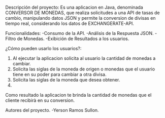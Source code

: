 Descripción del proyecto:
Es una aplicacion en Java, denominada CONVERSOR DE MONEDAS, que realiza solicitudes a una API de tasas de cambio, manipulando datos JSON y permite
la conversion de divisas en tiempo real, considerando los datos de EXCHANGERATE-API. 

Funcionalidades:
-Consumo de la API.
-Análisis de la Respuesta JSON.
-Filtro de Monedas.
-Exibición de Resultados a los usuarios.

¿Cómo pueden usarlo los usuarios?:
1. Al ejecutar la aplicacion solicita al usuario la cantidad de monedas a cambiar.
2. Solicita las siglas de la moneda de origen o monedas que el usuario tiene en su poder para cambiar a otra divisa.
3. Solicita las siglas de la moneda que desea obtener.
4. 
Como resultado la aplicacion te brinda la cantidad de monedas que el cliente recibirà en su conversion.
 

Autores del proyecto.
-Yerson Ramos Sullon.


